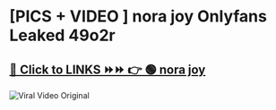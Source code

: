 
 # [PICS + VIDEO ] nora joy Onlyfans Leaked 49o2r

## <h2><a href="https://clipsfans.com/nora_joy&ref=git">🔗 Click to LINKS ⏩⏩ 👉 🟢 nora joy </a></h2>

<a href="https://clipsfans.com/nora_joy&ref=git" rel="nofollow" data-target="animated-image.originalLink"><img src="https://i.ibb.co.com/xMMVF88/686577567.gif" alt="Viral Video Original" style="max-width: 100%; display: inline-block;" data-target="animated-image.originalImage"></a>

